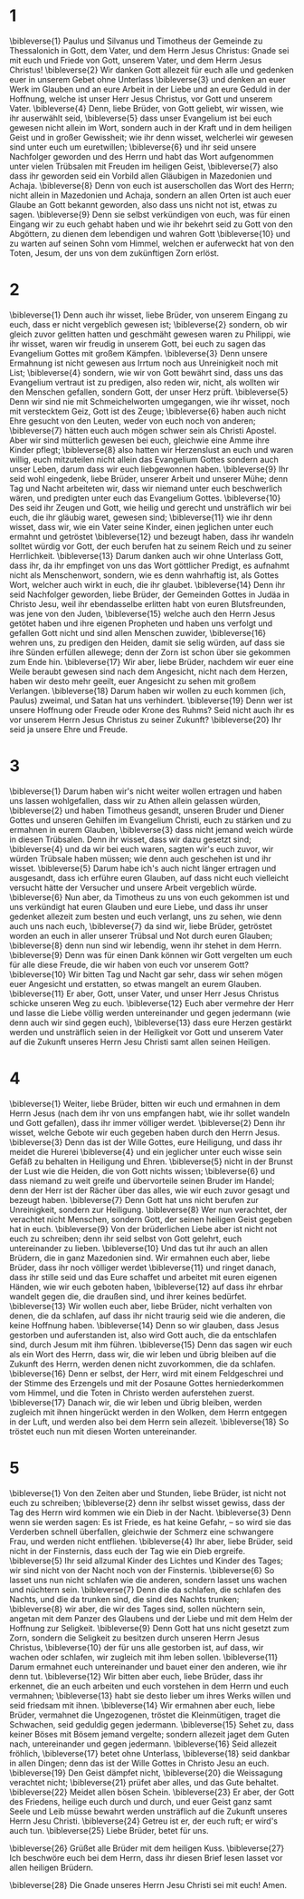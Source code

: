 # 1
\bibleverse{1} Paulus und Silvanus und Timotheus der Gemeinde zu Thessalonich in Gott, dem Vater, und dem Herrn Jesus Christus: Gnade sei mit euch und Friede von Gott, unserem Vater, und dem Herrn Jesus Christus! \bibleverse{2} Wir danken Gott allezeit für euch alle und gedenken euer in unserem Gebet ohne Unterlass \bibleverse{3} und denken an euer Werk im Glauben und an eure Arbeit in der Liebe und an eure Geduld in der Hoffnung, welche ist unser Herr Jesus Christus, vor Gott und unserem Vater. \bibleverse{4} Denn, liebe Brüder, von Gott geliebt, wir wissen, wie ihr auserwählt seid, \bibleverse{5} dass unser Evangelium ist bei euch gewesen nicht allein im Wort, sondern auch in der Kraft und in dem heiligen Geist und in großer Gewissheit; wie ihr denn wisset, welcherlei wir gewesen sind unter euch um euretwillen; \bibleverse{6} und ihr seid unsere Nachfolger geworden und des Herrn und habt das Wort aufgenommen unter vielen Trübsalen mit Freuden im heiligen Geist, \bibleverse{7} also dass ihr geworden seid ein Vorbild allen Gläubigen in Mazedonien und Achaja. \bibleverse{8} Denn von euch ist auserschollen das Wort des Herrn; nicht allein in Mazedonien und Achaja, sondern an allen Orten ist auch euer Glaube an Gott bekannt geworden, also dass uns nicht not ist, etwas zu sagen. \bibleverse{9} Denn sie selbst verkündigen von euch, was für einen Eingang wir zu euch gehabt haben und wie ihr bekehrt seid zu Gott von den Abgöttern, zu dienen dem lebendigen und wahren Gott \bibleverse{10} und zu warten auf seinen Sohn vom Himmel, welchen er auferweckt hat von den Toten, Jesum, der uns von dem zukünftigen Zorn erlöst.

# 2
\bibleverse{1} Denn auch ihr wisset, liebe Brüder, von unserem Eingang zu euch, dass er nicht vergeblich gewesen ist; \bibleverse{2} sondern, ob wir gleich zuvor gelitten hatten und geschmäht gewesen waren zu Philippi, wie ihr wisset, waren wir freudig in unserem Gott, bei euch zu sagen das Evangelium Gottes mit großem Kämpfen. \bibleverse{3} Denn unsere Ermahnung ist nicht gewesen aus Irrtum noch aus Unreinigkeit noch mit List; \bibleverse{4} sondern, wie wir von Gott bewährt sind, dass uns das Evangelium vertraut ist zu predigen, also reden wir, nicht, als wollten wir den Menschen gefallen, sondern Gott, der unser Herz prüft. \bibleverse{5} Denn wir sind nie mit Schmeichelworten umgegangen, wie ihr wisset, noch mit verstecktem Geiz, Gott ist des Zeuge; \bibleverse{6} haben auch nicht Ehre gesucht von den Leuten, weder von euch noch von anderen; \bibleverse{7} hätten euch auch mögen schwer sein als Christi Apostel. Aber wir sind mütterlich gewesen bei euch, gleichwie eine Amme ihre Kinder pflegt; \bibleverse{8} also hatten wir Herzenslust an euch und waren willig, euch mitzuteilen nicht allein das Evangelium Gottes sondern auch unser Leben, darum dass wir euch liebgewonnen haben. \bibleverse{9} Ihr seid wohl eingedenk, liebe Brüder, unserer Arbeit und unserer Mühe; denn Tag und Nacht arbeiteten wir, dass wir niemand unter euch beschwerlich wären, und predigten unter euch das Evangelium Gottes. \bibleverse{10} Des seid ihr Zeugen und Gott, wie heilig und gerecht und unsträflich wir bei euch, die ihr gläubig waret, gewesen sind; \bibleverse{11} wie ihr denn wisset, dass wir, wie ein Vater seine Kinder, einen jeglichen unter euch ermahnt und getröstet \bibleverse{12} und bezeugt haben, dass ihr wandeln solltet würdig vor Gott, der euch berufen hat zu seinem Reich und zu seiner Herrlichkeit. \bibleverse{13} Darum danken auch wir ohne Unterlass Gott, dass ihr, da ihr empfinget von uns das Wort göttlicher Predigt, es aufnahmt nicht als Menschenwort, sondern, wie es denn wahrhaftig ist, als Gottes Wort, welcher auch wirkt in euch, die ihr glaubet. \bibleverse{14} Denn ihr seid Nachfolger geworden, liebe Brüder, der Gemeinden Gottes in Judäa in Christo Jesu, weil ihr ebendasselbe erlitten habt von euren Blutsfreunden, was jene von den Juden, \bibleverse{15} welche auch den Herrn Jesus getötet haben und ihre eigenen Propheten und haben uns verfolgt und gefallen Gott nicht und sind allen Menschen zuwider, \bibleverse{16} wehren uns, zu predigen den Heiden, damit sie selig würden, auf dass sie ihre Sünden erfüllen allewege; denn der Zorn ist schon über sie gekommen zum Ende hin. \bibleverse{17} Wir aber, liebe Brüder, nachdem wir euer eine Weile beraubt gewesen sind nach dem Angesicht, nicht nach dem Herzen, haben wir desto mehr geeilt, euer Angesicht zu sehen mit großem Verlangen. \bibleverse{18} Darum haben wir wollen zu euch kommen (ich, Paulus) zweimal, und Satan hat uns verhindert. \bibleverse{19} Denn wer ist unsere Hoffnung oder Freude oder Krone des Ruhms? Seid nicht auch ihr es vor unserem Herrn Jesus Christus zu seiner Zukunft? \bibleverse{20} Ihr seid ja unsere Ehre und Freude.

# 3
\bibleverse{1} Darum haben wir's nicht weiter wollen ertragen und haben uns lassen wohlgefallen, dass wir zu Athen allein gelassen würden, \bibleverse{2} und haben Timotheus gesandt, unseren Bruder und Diener Gottes und unseren Gehilfen im Evangelium Christi, euch zu stärken und zu ermahnen in eurem Glauben, \bibleverse{3} dass nicht jemand weich würde in diesen Trübsalen. Denn ihr wisset, dass wir dazu gesetzt sind; \bibleverse{4} und da wir bei euch waren, sagten wir's euch zuvor, wir würden Trübsale haben müssen; wie denn auch geschehen ist und ihr wisset. \bibleverse{5} Darum habe ich's auch nicht länger ertragen und ausgesandt, dass ich erführe euren Glauben, auf dass nicht euch vielleicht versucht hätte der Versucher und unsere Arbeit vergeblich würde. \bibleverse{6} Nun aber, da Timotheus zu uns von euch gekommen ist und uns verkündigt hat euren Glauben und eure Liebe, und dass ihr unser gedenket allezeit zum besten und euch verlangt, uns zu sehen, wie denn auch uns nach euch, \bibleverse{7} da sind wir, liebe Brüder, getröstet worden an euch in aller unserer Trübsal und Not durch euren Glauben; \bibleverse{8} denn nun sind wir lebendig, wenn ihr stehet in dem Herrn. \bibleverse{9} Denn was für einen Dank können wir Gott vergelten um euch für alle diese Freude, die wir haben von euch vor unserem Gott? \bibleverse{10} Wir bitten Tag und Nacht gar sehr, dass wir sehen mögen euer Angesicht und erstatten, so etwas mangelt an eurem Glauben. \bibleverse{11} Er aber, Gott, unser Vater, und unser Herr Jesus Christus schicke unseren Weg zu euch. \bibleverse{12} Euch aber vermehre der Herr und lasse die Liebe völlig werden untereinander und gegen jedermann (wie denn auch wir sind gegen euch), \bibleverse{13} dass eure Herzen gestärkt werden und unsträflich seien in der Heiligkeit vor Gott und unserem Vater auf die Zukunft unseres Herrn Jesu Christi samt allen seinen Heiligen.

# 4
\bibleverse{1} Weiter, liebe Brüder, bitten wir euch und ermahnen in dem Herrn Jesus (nach dem ihr von uns empfangen habt, wie ihr sollet wandeln und Gott gefallen), dass ihr immer völliger werdet. \bibleverse{2} Denn ihr wisset, welche Gebote wir euch gegeben haben durch den Herrn Jesus. \bibleverse{3} Denn das ist der Wille Gottes, eure Heiligung, und dass ihr meidet die Hurerei \bibleverse{4} und ein jeglicher unter euch wisse sein Gefäß zu behalten in Heiligung und Ehren. \bibleverse{5} nicht in der Brunst der Lust wie die Heiden, die von Gott nichts wissen; \bibleverse{6} und dass niemand zu weit greife und übervorteile seinen Bruder im Handel; denn der Herr ist der Rächer über das alles, wie wir euch zuvor gesagt und bezeugt haben. \bibleverse{7} Denn Gott hat uns nicht berufen zur Unreinigkeit, sondern zur Heiligung. \bibleverse{8} Wer nun verachtet, der verachtet nicht Menschen, sondern Gott, der seinen heiligen Geist gegeben hat in euch. \bibleverse{9} Von der brüderlichen Liebe aber ist nicht not euch zu schreiben; denn ihr seid selbst von Gott gelehrt, euch untereinander zu lieben. \bibleverse{10} Und das tut ihr auch an allen Brüdern, die in ganz Mazedonien sind. Wir ermahnen euch aber, liebe Brüder, dass ihr noch völliger werdet \bibleverse{11} und ringet danach, dass ihr stille seid und das Eure schaffet und arbeitet mit euren eigenen Händen, wie wir euch geboten haben, \bibleverse{12} auf dass ihr ehrbar wandelt gegen die, die draußen sind, und ihrer keines bedürfet. \bibleverse{13} Wir wollen euch aber, liebe Brüder, nicht verhalten von denen, die da schlafen, auf dass ihr nicht traurig seid wie die anderen, die keine Hoffnung haben. \bibleverse{14} Denn so wir glauben, dass Jesus gestorben und auferstanden ist, also wird Gott auch, die da entschlafen sind, durch Jesum mit ihm führen. \bibleverse{15} Denn das sagen wir euch als ein Wort des Herrn, dass wir, die wir leben und übrig bleiben auf die Zukunft des Herrn, werden denen nicht zuvorkommen, die da schlafen. \bibleverse{16} Denn er selbst, der Herr, wird mit einem Feldgeschrei und der Stimme des Erzengels und mit der Posaune Gottes herniederkommen vom Himmel, und die Toten in Christo werden auferstehen zuerst. \bibleverse{17} Danach wir, die wir leben und übrig bleiben, werden zugleich mit ihnen hingerückt werden in den Wolken, dem Herrn entgegen in der Luft, und werden also bei dem Herrn sein allezeit. \bibleverse{18} So tröstet euch nun mit diesen Worten untereinander.

# 5
\bibleverse{1} Von den Zeiten aber und Stunden, liebe Brüder, ist nicht not euch zu schreiben; \bibleverse{2} denn ihr selbst wisset gewiss, dass der Tag des Herrn wird kommen wie ein Dieb in der Nacht. \bibleverse{3} Denn wenn sie werden sagen: Es ist Friede, es hat keine Gefahr, – so wird sie das Verderben schnell überfallen, gleichwie der Schmerz eine schwangere Frau, und werden nicht entfliehen. \bibleverse{4} Ihr aber, liebe Brüder, seid nicht in der Finsternis, dass euch der Tag wie ein Dieb ergreife. \bibleverse{5} Ihr seid allzumal Kinder des Lichtes und Kinder des Tages; wir sind nicht von der Nacht noch von der Finsternis. \bibleverse{6} So lasset uns nun nicht schlafen wie die anderen, sondern lasset uns wachen und nüchtern sein. \bibleverse{7} Denn die da schlafen, die schlafen des Nachts, und die da trunken sind, die sind des Nachts trunken; \bibleverse{8} wir aber, die wir des Tages sind, sollen nüchtern sein, angetan mit dem Panzer des Glaubens und der Liebe und mit dem Helm der Hoffnung zur Seligkeit. \bibleverse{9} Denn Gott hat uns nicht gesetzt zum Zorn, sondern die Seligkeit zu besitzen durch unseren Herrn Jesus Christus, \bibleverse{10} der für uns alle gestorben ist, auf dass, wir wachen oder schlafen, wir zugleich mit ihm leben sollen. \bibleverse{11} Darum ermahnet euch untereinander und bauet einer den anderen, wie ihr denn tut. \bibleverse{12} Wir bitten aber euch, liebe Brüder, dass ihr erkennet, die an euch arbeiten und euch vorstehen in dem Herrn und euch vermahnen; \bibleverse{13} habt sie desto lieber um ihres Werks willen und seid friedsam mit ihnen. \bibleverse{14} Wir ermahnen aber euch, liebe Brüder, vermahnet die Ungezogenen, tröstet die Kleinmütigen, traget die Schwachen, seid geduldig gegen jedermann. \bibleverse{15} Sehet zu, dass keiner Böses mit Bösem jemand vergelte; sondern allezeit jaget dem Guten nach, untereinander und gegen jedermann. \bibleverse{16} Seid allezeit fröhlich, \bibleverse{17} betet ohne Unterlass, \bibleverse{18} seid dankbar in allen Dingen; denn das ist der Wille Gottes in Christo Jesu an euch. \bibleverse{19} Den Geist dämpfet nicht, \bibleverse{20} die Weissagung verachtet nicht; \bibleverse{21} prüfet aber alles, und das Gute behaltet. \bibleverse{22} Meidet allen bösen Schein. \bibleverse{23} Er aber, der Gott des Friedens, heilige euch durch und durch, und euer Geist ganz samt Seele und Leib müsse bewahrt werden unsträflich auf die Zukunft unseres Herrn Jesu Christi. \bibleverse{24} Getreu ist er, der euch ruft; er wird's auch tun. \bibleverse{25} Liebe Brüder, betet für uns. 

\bibleverse{26} Grüßet alle Brüder mit dem heiligen Kuss. \bibleverse{27} Ich beschwöre euch bei dem Herrn, dass ihr diesen Brief lesen lasset vor allen heiligen Brüdern. 

\bibleverse{28} Die Gnade unseres Herrn Jesu Christi sei mit euch! Amen.